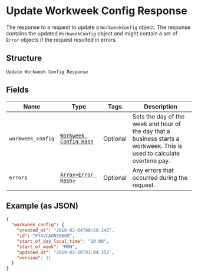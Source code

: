 
# Update Workweek Config Response

The response to a request to update a `WorkweekConfig` object. The response contains
the updated `WorkweekConfig` object and might contain a set of `Error` objects if
the request resulted in errors.

## Structure

`Update Workweek Config Response`

## Fields

| Name | Type | Tags | Description |
|  --- | --- | --- | --- |
| `workweek_config` | [`Workweek Config Hash`](../../doc/models/workweek-config.md) | Optional | Sets the day of the week and hour of the day that a business starts a<br>workweek. This is used to calculate overtime pay. |
| `errors` | [`Array<Error Hash>`](../../doc/models/error.md) | Optional | Any errors that occurred during the request. |

## Example (as JSON)

```json
{
  "workweek_config": {
    "created_at": "2016-02-04T00:58:24Z",
    "id": "FY4VCAQN700GM",
    "start_of_day_local_time": "10:00",
    "start_of_week": "MON",
    "updated_at": "2019-02-28T01:04:35Z",
    "version": 11
  }
}
```

